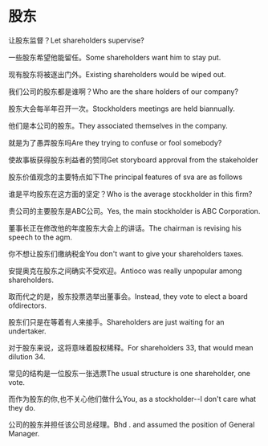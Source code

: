 # 股东

<p><span class="chinese">让股东监督？</span><span class="english">Let shareholders supervise?</span></p>

<p><span class="chinese">一些股东希望他能留任。</span><span class="english">Some shareholders want him to stay put.</span></p>

<p><span class="chinese">现有股东将被逐出门外。</span><span class="english">Existing shareholders would be wiped out.</span></p>

<p><span class="chinese">我们公司的股东都是谁啊？</span><span class="english">Who are the share holders of our company?</span></p>

<p><span class="chinese">股东大会每半年召开一次。</span><span class="english">Stockholders meetings are held biannually.</span></p>

<p><span class="chinese">他们是本公司的股东。</span><span class="english">They associated themselves in the company.</span></p>

<p><span class="chinese">就是为了愚弄股东吗</span><span class="english">Are they trying to confuse or fool somebody?</span></p>

<p><span class="chinese">使故事板获得股东利益者的赞同</span><span class="english">Get storyboard approval from the stakeholder</span></p>

<p><span class="chinese">股东价值观念的主要特点如下</span><span class="english">The principal features of sva are as follows</span></p>

<p><span class="chinese">谁是平均股东在这方面的坚定？</span><span class="english">Who is the average stockholder in this firm?</span></p>

<p><span class="chinese">贵公司的主要股东是ABC公司。</span><span class="english">Yes, the main stockholder is ABC Corporation.</span></p>

<p><span class="chinese">董事长正在修改他的年度股东大会上的讲话。</span><span class="english">The chairman is revising his speech to the agm.</span></p>

<p><span class="chinese">你不想让股东们缴纳税金</span><span class="english">You don't want to give your shareholders taxes.</span></p>

<p><span class="chinese">安提奥克在股东之间确实不受欢迎。</span><span class="english">Antioco was really unpopular among shareholders.</span></p>

<p><span class="chinese">取而代之的是，股东投票选举出董事会。</span><span class="english">Instead, they vote to elect a board ofdirectors.</span></p>

<p><span class="chinese">股东们只是在等着有人来接手。</span><span class="english">Shareholders are just waiting for an undertaker.</span></p>

<p><span class="chinese">对于股东来说，这将意味着股权稀释。</span><span class="english">For shareholders 33, that would mean dilution 34.</span></p>

<p><span class="chinese">常见的结构是一位股东一张选票</span><span class="english">The usual structure is one shareholder, one vote.</span></p>

<p><span class="chinese">而作为股东的你,也不关心他们做什么</span><span class="english">You, as a stockholder--I don't care what they do.</span></p>

<p><span class="chinese">公司的股东并担任该公司总经理。</span><span class="english">Bhd . and assumed the position of General Manager.</span></p>

